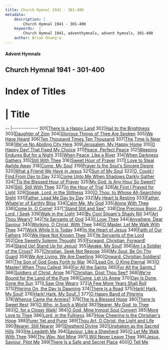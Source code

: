 ```yaml
---
title: Church Hymnal 1941 - 301-400
metadata:
    description: |
        Church Hymnal 1941 - 301-400
    keywords:  |
        Church Hymnal 1941, adventhymnals, advent hymnals, 301-400
    author: Brian Onang'o
---
```


#### Advent Hymnals
## Church Hymnal 1941 - 301-400

# Index of Titles
# | Title                        
-- |-------------
301|[There Is a Happy Land](/church-hymnal/301-400/301-310/There-Is-a-Happy-Land)
302|[Hail to the Brightness](/church-hymnal/301-400/301-310/Hail-to-the-Brightness)
303|[Daughter of Zion](/church-hymnal/301-400/301-310/Daughter-of-Zion)
304|[Glorious Things of Thee Are Spoken](/church-hymnal/301-400/301-310/Glorious-Things-of-Thee-Are-Spoken)
305|[We Have Heard](/church-hymnal/301-400/301-310/We-Have-Heard)
306|[Ten Thousand Times Ten Thousand](/church-hymnal/301-400/301-310/Ten-Thousand-Times-Ten-Thousand)
307|[The Time Is Near](/church-hymnal/301-400/301-310/The-Time-Is-Near)
308|[We've No Abiding City Here](/church-hymnal/301-400/301-310/We've-No-Abiding-City-Here)
309|[Jerusalem, My Happy Home](/church-hymnal/301-400/301-310/Jerusalem,-My-Happy-Home)
310|[O Happy Day! That Fixed My Choice](/church-hymnal/301-400/301-310/O-Happy-Day!-That-Fixed-My-Choice)
311|[Peace, Perfect Peace](/church-hymnal/301-400/311-320/Peace,-Perfect-Peace)
312|[Weeping Endures But for a Night](/church-hymnal/301-400/311-320/Weeping-Endures-But-for-a-Night)
313|[When Peace, Like a River](/church-hymnal/301-400/311-320/When-Peace,-Like-a-River)
314|[When Darkness Gathers](/church-hymnal/301-400/311-320/When-Darkness-Gathers)
315|[Still With Thee](/church-hymnal/301-400/311-320/Still-With-Thee)
316|[Sweet Hour of Prayer](/church-hymnal/301-400/311-320/Sweet-Hour-of-Prayer)
317|[I Love to Steal Awhile Away](/church-hymnal/301-400/311-320/I-Love-to-Steal-Awhile-Away)
318|[Come, My Soul](/church-hymnal/301-400/311-320/Come,-My-Soul)
319|[Prayer Is the Soul's Sincere Desire](/church-hymnal/301-400/311-320/Prayer-Is-the-Soul's-Sincere-Desire)
320|[What a Friend We Have in Jesus](/church-hymnal/301-400/311-320/What-a-Friend-We-Have-in-Jesus)
321|[Sun of My Soul](/church-hymnal/301-400/321-330/Sun-of-My-Soul)
322|[O, Could I Find From Day to Day](/church-hymnal/301-400/321-330/O,-Could-I-Find-From-Day-to-Day)
323|[Come Unto Me When Shadows Darkly Gather](/church-hymnal/301-400/321-330/Come-Unto-Me-When-Shadows-Darkly-Gather)
324|['Tis the Blessed Hour of Prayer](/church-hymnal/301-400/321-330/'Tis-the-Blessed-Hour-of-Prayer)
325|[My God, Is Any Hour So Sweet?](/church-hymnal/301-400/321-330/My-God,-Is-Any-Hour-So-Sweet)
326|[Still, Still With Thee](/church-hymnal/301-400/321-330/Still,-Still-With-Thee)
327|[In the Hour of Trial](/church-hymnal/301-400/321-330/In-the-Hour-of-Trial)
328|[At First I Prayed for Light](/church-hymnal/301-400/321-330/At-First-I-Prayed-for-Light)
329|[Speak, Lord, in the Stillness](/church-hymnal/301-400/321-330/Speak,-Lord,-in-the-Stillness)
330|[O Thou, to Whose All-Searching Sight](/church-hymnal/301-400/321-330/O-Thou,-to-Whose-All-Searching-Sight)
331|[Father, Lead Me Day by Day](/church-hymnal/301-400/331-340/Father,-Lead-Me-Day-by-Day)
332|[My Heart Is Resting](/church-hymnal/301-400/331-340/My-Heart-Is-Resting)
333|[Father, Whate'er of Earthly Bliss](/church-hymnal/301-400/331-340/Father,-Whate'er-of-Earthly-Bliss)
334|[Calm Me, My God](/church-hymnal/301-400/331-340/Calm-Me,-My-God)
335|[Alone With Thee](/church-hymnal/301-400/331-340/Alone-With-Thee)
336|[Come In, O Come!](/church-hymnal/301-400/331-340/Come-In,-O-Come!)
337|["Stand Still and See"](/church-hymnal/301-400/331-340/"Stand-Still-and-See")
338|[One Precious Boon, O Lord, I Seek](/church-hymnal/301-400/331-340/One-Precious-Boon,-O-Lord,-I-Seek)
339|[Walk in the Light](/church-hymnal/301-400/331-340/Walk-in-the-Light)
340|[By Cool Siloam's Shady Rill](/church-hymnal/301-400/331-340/By-Cool-Siloam's-Shady-Rill)
341|[Art Thou Weary?](/church-hymnal/301-400/341-350/Art-Thou-Weary)
342|[Ye Servants of God](/church-hymnal/301-400/341-350/Ye-Servants-of-God)
343|[I Love Thee](/church-hymnal/301-400/341-350/I-Love-Thee)
344|[Anywhere, Dear Saviour](/church-hymnal/301-400/341-350/Anywhere,-Dear-Saviour)
345|[Working, O Christ, With Thee](/church-hymnal/301-400/341-350/Working,-O-Christ,-With-Thee)
346|[O Master, Let Me Walk With Thee](/church-hymnal/301-400/341-350/O-Master,-Let-Me-Walk-With-Thee)
347|[Work While It Is Today](/church-hymnal/301-400/341-350/Work-While-It-Is-Today)
348|[In the Heart of Jesus](/church-hymnal/301-400/341-350/In-the-Heart-of-Jesus)
349|[Faith of Our Fathers](/church-hymnal/301-400/341-350/Faith-of-Our-Fathers)
350|[We Have Not Known Thee](/church-hymnal/301-400/341-350/We-Have-Not-Known-Thee)
351|[Ye Servants of the Lord](/church-hymnal/301-400/351-360/Ye-Servants-of-the-Lord)
352|[One Sweetly Solemn Thought](/church-hymnal/301-400/351-360/One-Sweetly-Solemn-Thought)
353|[Forward, Christian, Forward!](/church-hymnal/301-400/351-360/Forward,-Christian,-Forward!)
354|[Stand Up! Stand Up for Jesus!](/church-hymnal/301-400/351-360/Stand-Up!-Stand-Up-for-Jesus!)
355|[Awake, My Soul!](/church-hymnal/301-400/351-360/Awake,-My-Soul!)
356|[Am I a Soldier of the Cross?](/church-hymnal/301-400/351-360/Am-I-a-Soldier-of-the-Cross)
357|[Christian, Seek Not Repose](/church-hymnal/301-400/351-360/Christian,-Seek-Not-Repose)
358|[My Soul, Be On Thy Guard](/church-hymnal/301-400/351-360/My-Soul,-Be-On-Thy-Guard)
359|[We Are Living, We Are Dwelling](/church-hymnal/301-400/351-360/We-Are-Living,-We-Are-Dwelling)
360|[Onward, Christian Soldiers!](/church-hymnal/301-400/351-360/Onward,-Christian-Soldiers!)
361|[The Son of God Goes Forth to War](/church-hymnal/301-400/361-370/The-Son-of-God-Goes-Forth-to-War)
362|[Lead On, O King Eternal](/church-hymnal/301-400/361-370/Lead-On,-O-King-Eternal)
363|[O Master! When Thou Callest](/church-hymnal/301-400/361-370/O-Master!-When-Thou-Callest)
364|[For All the Saints](/church-hymnal/301-400/361-370/For-All-the-Saints)
365|[For All the Saints_1](/church-hymnal/301-400/361-370/For-All-the-Saints_1)
366|[Soldiers of Christ, Arise](/church-hymnal/301-400/361-370/Soldiers-of-Christ,-Arise)
367|[Christian, Dost Thou See?](/church-hymnal/301-400/361-370/Christian,-Dost-Thou-See)
368|[We're Bound for the Land of the Pure](/church-hymnal/301-400/361-370/We're-Bound-for-the-Land-of-the-Pure)
369|[Come, Let Us Anew](/church-hymnal/301-400/361-370/Come,-Let-Us-Anew)
370|[Day Is Done, Gone the Sun](/church-hymnal/301-400/361-370/Day-Is-Done,-Gone-the-Sun)
371|[I Saw One Weary](/church-hymnal/301-400/371-380/I-Saw-One-Weary)
372|[A Few More Years Shall Roll](/church-hymnal/301-400/371-380/A-Few-More-Years-Shall-Roll)
373|[Pilgrims On, the Day Is Dawning](/church-hymnal/301-400/371-380/Pilgrims-On,-the-Day-Is-Dawning)
374|[There Is a Road](/church-hymnal/301-400/371-380/There-Is-a-Road)
375|[Hark! Hark, My Soul!](/church-hymnal/301-400/371-380/Hark!-Hark,-My-Soul!)
376|[Hark! Hark, My Soul!_1](/church-hymnal/301-400/371-380/Hark!-Hark,-My-Soul!_1)
377|[O Happy Band of Pilgrims](/church-hymnal/301-400/371-380/O-Happy-Band-of-Pilgrims)
378|[Whence Came the Armies?](/church-hymnal/301-400/371-380/Whence-Came-the-Armies)
379|[The Is a Blessed Hope](/church-hymnal/301-400/371-380/The-Is-a-Blessed-Hope)
380|[There Is Sweet Rest](/church-hymnal/301-400/371-380/There-Is-Sweet-Rest)
381|[O Who, in Such a World](/church-hymnal/301-400/381-390/O-Who,-in-Such-a-World)
382|[Nearer, My God, to Thee](/church-hymnal/301-400/381-390/Nearer,-My-God,-to-Thee)
383|[O, for a Closer Walk!](/church-hymnal/301-400/381-390/O,-for-a-Closer-Walk!)
384|[O God, Mine Inmost Soul Convert](/church-hymnal/301-400/381-390/O-God,-Mine-Inmost-Soul-Convert)
385|[More Love to Thee](/church-hymnal/301-400/381-390/More-Love-to-Thee)
386|[Lord, in the Fullness](/church-hymnal/301-400/381-390/Lord,-in-the-Fullness)
387|[How Cheering Is the Christian's Hope](/church-hymnal/301-400/381-390/How-Cheering-Is-the-Christian's-Hope)
388|[Purer Yet and Purer](/church-hymnal/301-400/381-390/Purer-Yet-and-Purer)
389|[Thou Art,  O Christ, the Light and Life](/church-hymnal/301-400/381-390/Thou-Art,-O-Christ,-the-Light-and-Life)
390|[Nearer, Still Nearer](/church-hymnal/301-400/381-390/Nearer,-Still-Nearer)
391|[Shepherd Divine](/church-hymnal/301-400/391-400/Shepherd-Divine)
392|[Unshaken as the Sacred Hills](/church-hymnal/301-400/391-400/Unshaken-as-the-Sacred-Hills)
393|[He Leadeth Me](/church-hymnal/301-400/391-400/He-Leadeth-Me)
394|[Saviour, Like a Shepherd](/church-hymnal/301-400/391-400/Saviour,-Like-a-Shepherd)
395|[O Let Me Walk With Thee](/church-hymnal/301-400/391-400/O-Let-Me-Walk-With-Thee)
396|[Thy Way, Not Mine](/church-hymnal/301-400/391-400/Thy-Way,-Not-Mine)
397|[I Will Never Leave Thee](/church-hymnal/301-400/391-400/I-Will-Never-Leave-Thee)
398|[Jesus, Saviour, Pilot Me](/church-hymnal/301-400/391-400/Jesus,-Saviour,-Pilot-Me)
399|[There Is a Safe and Secret Place](/church-hymnal/301-400/391-400/There-Is-a-Safe-and-Secret-Place)
400|[O Tell Me](/church-hymnal/301-400/391-400/O-Tell-Me)